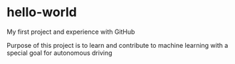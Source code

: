 # hello-world
My first project and experience with GitHub

Purpose of this project is to learn and contribute to machine learning with a special goal for autonomous driving
